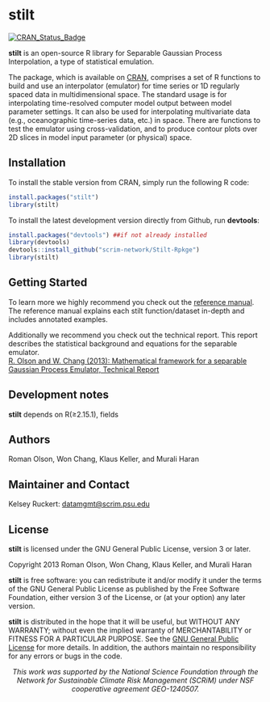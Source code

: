 # stilt 
[![CRAN_Status_Badge](http://www.r-pkg.org/badges/version/stilt)](https://cran.r-project.org/web/packages/stilt/index.html)

**stilt** is an open-source R library for Separable Gaussian Process Interpolation, a type of statistical emulation.

The package, which is available on [CRAN](https://cran.r-project.org/web/packages/stilt/index.html), comprises a set of R functions to build and use an interpolator (emulator) for time series or 1D regularly spaced data in multidimensional space. The standard usage is for interpolating time-resolved computer model output between model parameter settings. It can also be used for interpolating multivariate data (e.g., oceanographic time-series data, etc.) in space. There are functions to test the emulator using cross-validation, and to produce contour plots over 2D slices in model input parameter (or physical) space.

## Installation

To install the stable version from CRAN, simply run the following R code:

```R
install.packages("stilt")
library(stilt)
```

To install the latest development version directly from Github, run **devtools**:

```R
install.packages("devtools") ##if not already installed
library(devtools)
devtools::install_github("scrim-network/Stilt-Rpkge")
library(stilt)
```

## Getting Started

To learn more we highly recommend you check out the [reference manual](https://cran.r-project.org/web/packages/stilt/stilt.pdf). The reference manual explains each stilt function/dataset in-depth and includes annotated examples.

Additionally we recommend you check out the technical report. This report describes the statistical background and equations for the separable emulator.  
[R. Olson and W. Chang (2013): Mathematical framework for a separable Gaussian Process Emulator, Technical Report](http://www.scrimhub.org/resources/stilt/Olson_and_Chang_2013_Stilt_Emulator_Technical_Report.pdf)

## Development notes

**stilt** depends on R(≥2.15.1), fields

## Authors

Roman Olson, Won Chang, Klaus Keller, and Murali Haran

## Maintainer and Contact

Kelsey Ruckert: <datamgmt@scrim.psu.edu>

## License

**stilt** is licensed under the GNU General Public License, version 3 or later.

Copyright 2013 Roman Olson, Won Chang, Klaus Keller, and Murali Haran

**stilt** is free software: you can redistribute it and/or modify it under the terms of the GNU General Public License as published by the Free Software Foundation, either version 3 of the License, or (at your option) any later version.

**stilt** is distributed in the hope that it will be useful, but WITHOUT ANY WARRANTY; without even the implied warranty of MERCHANTABILITY or FITNESS FOR A PARTICULAR PURPOSE.  See the [GNU General Public License](http://www.gnu.org/licenses/) for more details. In addition, the authors maintain no responsibility for any errors or bugs in the code. 

<p align="center"><i>This work was supported by the National Science Foundation through the Network for Sustainable Climate Risk Management (SCRiM) under NSF cooperative agreement GEO-1240507.</i></p>
